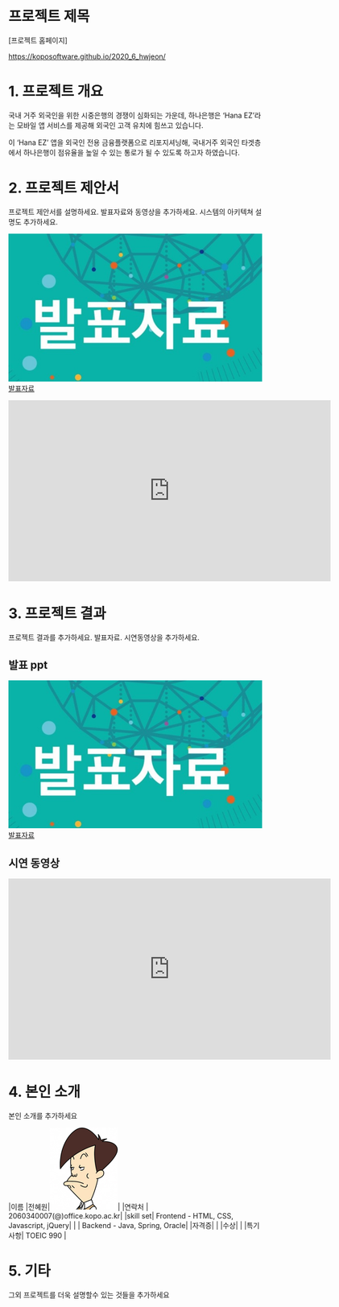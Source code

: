 # 프로젝트 제목

[프로젝트 홈페이지]

https://koposoftware.github.io/2020_6_hwjeon/





# 1. 프로젝트 개요

 국내 거주 외국인을 위한 시중은행의 경쟁이 심화되는 가운데, 하나은행은 ‘Hana EZ’라는 모바일 앱 서비스를 제공해 외국인 고객 유치에 힘쓰고 있습니다.

 이 ‘Hana EZ’ 앱을 외국인 전용 금융플랫폼으로 리포지셔닝해, 국내거주 외국인 타겟층에서 하나은행이 점유율을 높일 수 있는 통로가 될 수 있도록 하고자 하였습니다.



# 2. 프로젝트 제안서

프로젝트 제안서를 설명하세요. 발표자료와 동영상을 추가하세요. 시스템의 아키텍쳐 설명도 추가하세요.

   <img src="ppt.jpg"/>[발표자료](/project.pptx)<br>
   <iframe id="ytplayer" type="text/html" width="640" height="360" src="https://www.youtube.com/embed/6LxbdIjWP04" frameborder="0"></iframe>





# 3. 프로젝트 결과

프로젝트 결과를 추가하세요. 발표자료. 시연동영상을 추가하세요.



## 발표 ppt 
   <img src="ppt.jpg"/>[발표자료](/project.pptx)<br>





## 시연 동영상 

   <iframe id="ytplayer" type="text/html" width="640" height="360" src="https://www.youtube.com/embed/6LxbdIjWP04" frameborder="0"></iframe>





# 4. 본인 소개

본인 소개를 추가하세요

|이름 |전혜원|![gdKO](/gdko.jpg)|
|연락처 | 2060340007(@)office.kopo.ac.kr|
|skill set| Frontend - HTML, CSS, Javascript, jQuery|
| | Backend - Java, Spring, Oracle|
|자격증|  |
|수상| |
|특기사항|  TOEIC 990 |





# 5. 기타

그외 프로젝트를 더욱 설명할수 있는 것들을 추가하세요

